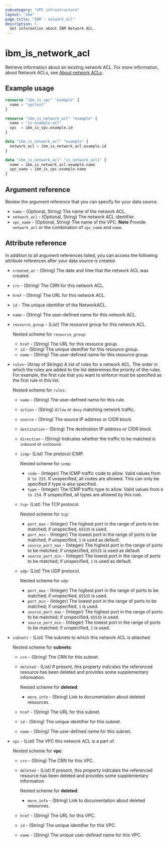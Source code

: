```yaml
---
subcategory: "VPC infrastructure"
layout: "ibm"
page_title: "IBM : network_acl"
description: |-
  Get information about IBM Network ACL.
---
```


# ibm_is_network_acl

Retrieve information about an existing network ACL. For more information, about Network ACLs, see [About network ACLs](https://cloud.ibm.com/docs/vpc?topic=vpc-using-acls).

## Example usage

```terraform
resource "ibm_is_vpc" "example" {
  name = "vpctest"
}

resource "ibm_is_network_acl" "example" {
  name = "is-example-acl"
  vpc  = ibm_is_vpc.example.id
}  

data "ibm_is_network_acl" "example" {
  network_acl = ibm_is_network_acl.example.id
}

data "ibm_is_network_acl" "is_network_acl1" {
  name = ibm_is_network_acl.example.name
  vpc_name = ibm_is_vpc.example.name
}
```

## Argument reference

Review the argument reference that you can specify for your data source.

- `name` - (Optional, String) The name of the network ACL.
- `network_acl` - (Optional, String) The network ACL identifier.
- `vpc_name` - (Optional, String) The name of the VPC.
  **Note** Provide `network_acl` or the combination of `vpc_name` and `name`.

## Attribute reference

In addition to all argument references listed, you can access the following attribute references after your data source is created.

- `created_at` - (String) The date and time that the network ACL was created.
- `crn` - (String) The CRN for this network ACL.
- `href` - (String) The URL for this network ACL.
- `id` - The unique identifier of the NetworkACL.
- `name` - (String) The user-defined name for this network ACL.
- `resource_group` - (List) The resource group for this network ACL.

  Nested scheme for `resource_group`:
	- `href` - (String) The URL for this resource group.
	- `id` - (String) The unique identifier for this resource group.
	- `name` - (String) The user-defined name for this resource group.
- `rules`- (Array of Strings) A list of rules for a network ACL. The order in which the rules are added to the list determines the priority of the rules. For example, the first rule that you want to enforce must be specified as the first rule in this list.

  Nested scheme for `rules`:
  - `name` - (String) The user-defined name for this rule.
  - `action` - (String)  `Allow` or `deny` matching network traffic.
  - `source` - (String) The source IP address or CIDR block.
  - `destination` - (String) The destination IP address or CIDR block.
  - `direction` - (String) Indicates whether the traffic to be matched is `inbound` or `outbound`.
  - `icmp`- (List) The protocol ICMP.

    Nested scheme for `icmp`:
    - `code` - (Integer) The ICMP traffic code to allow. Valid values from `0 to 255`. If unspecified, all codes are allowed. This can only be specified if type is also specified.
    - `type` - (Integer) The ICMP traffic type to allow. Valid values from `0 to 254`. If unspecified, all types are allowed by this rule.
  - `tcp`- (List) The TCP protocol.

    Nested scheme for `tcp`:
    - `port_max` - (Integer) The highest port in the range of ports to be matched; if unspecified, `65535` is used.
    - `port_min` - (Integer) The lowest port in the range of ports to be matched, if unspecified, `1` is used as default.
    - `source_port_max` - (Integer) The highest port in the range of ports to be matched; if unspecified, `65535` is used as default.
    - `source_port_min` - (Integer) The lowest port in the range of ports to be matched; if unspecified, `1` is used as default.
  - `udp`- (List) The UDP protocol.

    Nested scheme for `udp`:
    - `port_max` - (Integer) The highest port in the range of ports to be matched; if unspecified, `65535` is used.
    - `port_min` - (Integer) The lowest port in the range of ports to be matched; if unspecified, `1` is used.
    - `source_port_max` - (Integer) The highest port in the range of ports to be matched; if unspecified, `65535` is used.
    - `source_port_min` - (Integer) The lowest port in the range of ports to be matched; if unspecified, `1` is used.
- `subnets` - (List) The subnets to which this network ACL is attached.

  Nested scheme for **subnets**:
	- `crn` - (String) The CRN for this subnet.
	- `deleted` - (List) If present, this property indicates the referenced resource has been deleted and provides some supplementary information.

	  Nested scheme for **deleted**:
		- `more_info` - (String) Link to documentation about deleted resources.

	- `href` - (String) The URL for this subnet.
	- `id` - (String) The unique identifier for this subnet.
	- `name` - (String) The user-defined name for this subnet.
- `vpc` - (List) The VPC this network ACL is a part of.

  Nested scheme for **vpc**:
	- `crn` - (String) The CRN for this VPC.
	- `deleted` - (List) If present, this property indicates the referenced resource has been deleted and provides some supplementary information.

	  Nested scheme for **deleted**:
		- `more_info` - (String) Link to documentation about deleted resources.

	- `href` - (String) The URL for this VPC.
	- `id` - (String) The unique identifier for this VPC.
	- `name` - (String) The unique user-defined name for this VPC.

